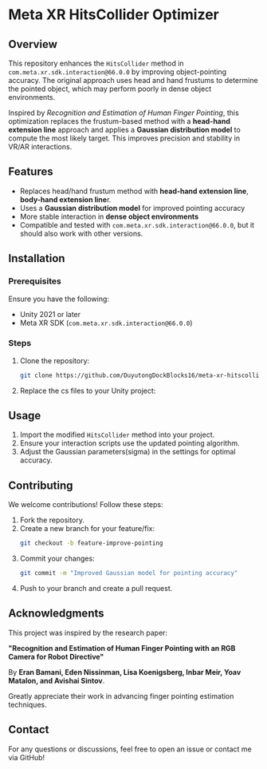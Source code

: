 # Meta XR HitsCollider Optimizer



## Overview
This repository enhances the `HitsCollider` method in `com.meta.xr.sdk.interaction@66.0.0` by improving object-pointing accuracy. The original approach uses head and hand frustums to determine the pointed object, which may perform poorly in dense object environments.

Inspired by *Recognition and Estimation of Human Finger Pointing*, this optimization replaces the frustum-based method with a **head-hand extension line** approach and applies a **Gaussian distribution model** to compute the most likely target. This improves precision and stability in VR/AR interactions.

## Features
- Replaces head/hand frustum method with **head-hand extension line**, **body-hand extension line**r.
- Uses a **Gaussian distribution model** for improved pointing accuracy
- More stable interaction in **dense object environments**
- Compatible and tested with `com.meta.xr.sdk.interaction@66.0.0`, but it should also work with other versions.

## Installation
### Prerequisites
Ensure you have the following:
- Unity 2021 or later
- Meta XR SDK (`com.meta.xr.sdk.interaction@66.0.0`)

### Steps
1. Clone the repository:
   ```sh
   git clone https://github.com/DuyutongDockBlocks16/meta-xr-hitscollider-optimizer.git
   ```
2. Replace the cs files to your Unity project:

## Usage
1. Import the modified `HitsCollider` method into your project.
2. Ensure your interaction scripts use the updated pointing algorithm.
3. Adjust the Gaussian parameters(sigma) in the settings for optimal accuracy.

## Contributing
We welcome contributions! Follow these steps:
1. Fork the repository.
2. Create a new branch for your feature/fix:
   ```sh
   git checkout -b feature-improve-pointing
   ```
3. Commit your changes:
   ```sh
   git commit -m "Improved Gaussian model for pointing accuracy"
   ```
4. Push to your branch and create a pull request.

## Acknowledgments
This project was inspired by the research paper:

**"Recognition and Estimation of Human Finger Pointing with an RGB Camera for Robot Directive"**

By **Eran Bamani, Eden Nissinman, Lisa Koenigsberg, Inbar Meir, Yoav Matalon, and Avishai Sintov**.

Greatly appreciate their work in advancing finger pointing estimation techniques.

## Contact
For any questions or discussions, feel free to open an issue or contact me via GitHub!
